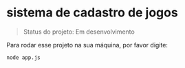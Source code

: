 <h1>sistema de cadastro de jogos</h1>

> Status do projeto: Em desenvolvimento

Para rodar esse projeto na sua máquina, por favor digite:

```
node app.js
```
